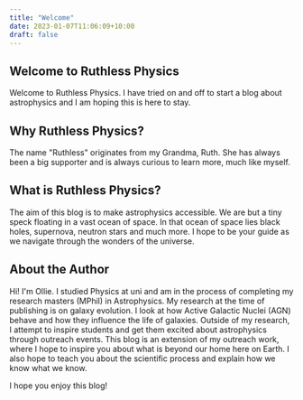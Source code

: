 ```yaml
---
title: "Welcome"
date: 2023-01-07T11:06:09+10:00
draft: false
---
```


## Welcome to Ruthless Physics

Welcome to Ruthless Physics. I have tried on and off to start a blog about astrophysics and I am hoping this is here to stay.

## Why Ruthless Physics?

The name "Ruthless" originates from my Grandma, Ruth. She has always been a big supporter and is always curious to learn more, much like myself. 

## What is Ruthless Physics?

The aim of this blog is to make astrophysics accessible. We are but a tiny speck floating in a vast ocean of space. In that ocean of space lies black holes, supernova, neutron stars and much more. I hope to be your guide as we navigate through the wonders of the universe. 


## About the Author

Hi! I'm Ollie. I studied Physics at uni and am in the process of completing my research masters (MPhil) in Astrophysics. My research at the time of publishing is on galaxy evolution. I look at how Active Galactic Nuclei (AGN) behave and how they influence the life of galaxies. Outside of my research, I attempt to inspire students and get them excited about astrophysics through outreach events. This blog is an extension of my outreach work, where I hope to inspire you about what is beyond our home here on Earth. I also hope to teach you about the scientific process and explain how we know what we know.

I hope you enjoy this blog!

